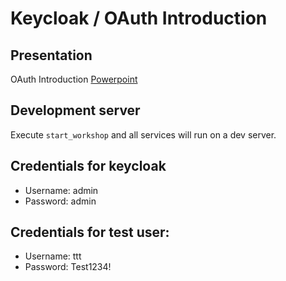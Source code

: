 # Keycloak / OAuth Introduction

## Presentation
OAuth Introduction [Powerpoint](cfg/Powerpoint-OAuth-OpenIDConnect.pptx)

## Development server

Execute `start_workshop` and all services will run on a dev server.

## Credentials for keycloak
* Username: admin
* Password: admin

## Credentials for test user:
* Username: ttt
* Password: Test1234!
